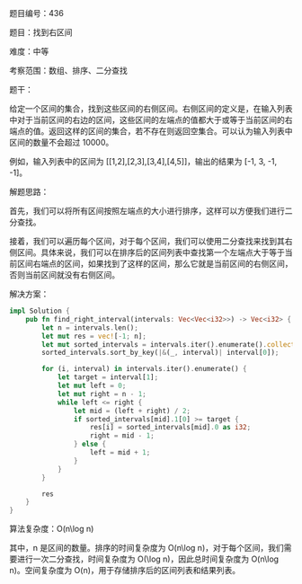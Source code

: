 题目编号：436

题目：找到右区间

难度：中等

考察范围：数组、排序、二分查找

题干：

给定一个区间的集合，找到这些区间的右侧区间。右侧区间的定义是，在输入列表中对于当前区间的右边的区间，这些区间的左端点的值都大于或等于当前区间的右端点的值。返回这样的区间的集合，若不存在则返回空集合。可以认为输入列表中区间的数量不会超过 10000。

例如，输入列表中的区间为 [[1,2],[2,3],[3,4],[4,5]]，输出的结果为 [-1, 3, -1, -1]。

解题思路：

首先，我们可以将所有区间按照左端点的大小进行排序，这样可以方便我们进行二分查找。

接着，我们可以遍历每个区间，对于每个区间，我们可以使用二分查找来找到其右侧区间。具体来说，我们可以在排序后的区间列表中查找第一个左端点大于等于当前区间右端点的区间，如果找到了这样的区间，那么它就是当前区间的右侧区间，否则当前区间就没有右侧区间。

解决方案：

```rust
impl Solution {
    pub fn find_right_interval(intervals: Vec<Vec<i32>>) -> Vec<i32> {
        let n = intervals.len();
        let mut res = vec![-1; n];
        let mut sorted_intervals = intervals.iter().enumerate().collect::<Vec<_>>();
        sorted_intervals.sort_by_key(|&(_, interval)| interval[0]);

        for (i, interval) in intervals.iter().enumerate() {
            let target = interval[1];
            let mut left = 0;
            let mut right = n - 1;
            while left <= right {
                let mid = (left + right) / 2;
                if sorted_intervals[mid].1[0] >= target {
                    res[i] = sorted_intervals[mid].0 as i32;
                    right = mid - 1;
                } else {
                    left = mid + 1;
                }
            }
        }

        res
    }
}
```

算法复杂度：O(n\log n)

其中，n 是区间的数量。排序的时间复杂度为 O(n\log n)，对于每个区间，我们需要进行一次二分查找，时间复杂度为 O(\log n)，因此总时间复杂度为 O(n\log n)。空间复杂度为 O(n)，用于存储排序后的区间列表和结果列表。